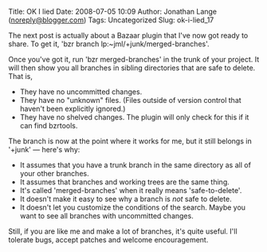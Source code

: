 Title: OK I lied
Date: 2008-07-05 10:09
Author: Jonathan Lange (noreply@blogger.com)
Tags: Uncategorized
Slug: ok-i-lied_17

The next post is actually about a Bazaar plugin that I've now got ready
to share. To get it, 'bzr branch lp:\~jml/+junk/merged-branches'.  
  
Once you've got it, run 'bzr merged-branches' in the trunk of your
project. It will then show you all branches in sibling directories that
are safe to delete.  That is,  

-   They have no uncommitted changes.
-   They have no "unknown" files. (Files outside of version control that
    haven't been explicitly ignored.)
-   They have no shelved changes. The plugin will only check for this if
    it can find bzrtools.

  
The branch is now at the point where it works for me, but it still
belongs in '+junk' — here's why:  

-   It assumes that you have a trunk branch in the same directory as all
    of your other branches.
-   It assumes that branches and working trees are the same thing.
-   It's called 'merged-branches' when it really means 'safe-to-delete'.
-   It doesn't make it easy to see why a branch is *not* safe to delete.
-   It doesn't let you customize the conditions of the search. Maybe you
    want to see all branches with uncommitted changes.

  
Still, if you are like me and make a lot of branches, it's quite useful.
I'll tolerate bugs, accept patches and welcome encouragement.

